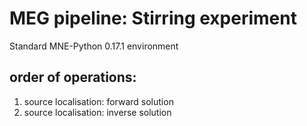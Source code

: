 # MEG pipeline: Stirring experiment
Standard MNE-Python 0.17.1 environment


## order of operations:
1. source localisation: forward solution
2. source localisation: inverse solution
